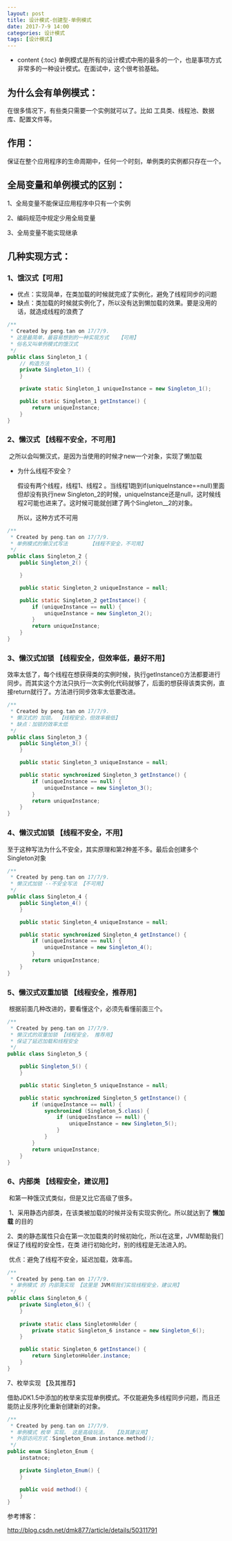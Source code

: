 ```yaml
---
layout: post
title: 设计模式-创建型-单例模式
date: 2017-7-9 14:00
categories: 设计模式
tags: [设计模式]
---
```


* content
{:toc}
单例模式是所有的设计模式中用的最多的一个，也是事项方式非常多的一种设计模式。在面试中，这个很考验基础。

## 为什么会有单例模式：

在很多情况下，有些类只需要一个实例就可以了。比如 工具类、线程池、数据库、配置文件等。

## 作用：

保证在整个应用程序的生命周期中，任何一个时刻，单例类的实例都只存在一个。

## 全局变量和单例模式的区别：

1、全局变量不能保证应用程序中只有一个实例

2、编码规范中规定少用全局变量

3、全局变量不能实现继承

## 几种实现方式：

### 1、饿汉式【可用】

* 优点：实现简单，在类加载的时候就完成了实例化，避免了线程同步的问题
* 缺点：类加载的时候就实例化了，所以没有达到懒加载的效果。要是没用的话，就造成线程的浪费了

```java
/**
 * Created by peng.tan on 17/7/9.
 * 这是最简单，最容易想到的一种实现方式   【可用】
 * 俗名又叫单例模式的饿汉式
 */
public class Singleton_1 {
    // 构造方法
    private Singleton_1() {
    }

    private static Singleton_1 uniqueInstance = new Singleton_1();

    public static Singleton_1 getInstance() {
        return uniqueInstance;
    }
}
```

### 2、懒汉式 【线程不安全，不可用】

​	之所以会叫懒汉式，是因为当使用的时候才new一个对象，实现了懒加载

* 为什么线程不安全？

  假设有两个线程，线程1、线程2 。当线程1跑到if(uniqueInstance==null)里面但却没有执行new Singleton_2的时候，uniqueInstance还是null，这时候线程2可能也进来了。这时候可能就创建了两个Singleton__2的对象。

  所以，这种方式不可用

```java
/**
 * Created by peng.tan on 17/7/9.
 * 单例模式的懒汉式写法       【线程不安全，不可用】
 */
public class Singleton_2 {
    public Singleton_2() {

    }

    public static Singleton_2 uniqueInstance = null;

    public static Singleton_2 getInstance() {
        if (uniqueInstance == null) {
            uniqueInstance = new Singleton_2();
        }
        return uniqueInstance;
    }
}
```

### 3、懒汉式加锁 【线程安全，但效率低，最好不用】

效率太低了，每个线程在想获得类的实例时候，执行getInstance()方法都要进行同步。而其实这个方法只执行一次实例化代码就够了，后面的想获得该类实例，直接return就行了。方法进行同步效率太低要改进。

```java
/**
 * Created by peng.tan on 17/7/9.
 * 懒汉式的 加锁。 【线程安全，但效率极低】
 * 缺点：加锁的效率太低
 */
public class Singleton_3 {
    public Singleton_3() {
    }

    public static Singleton_3 uniqueInstance = null;

    public static synchronized Singleton_3 getInstance() {
        if (uniqueInstance == null) {
            uniqueInstance = new Singleton_3();
        }
        return uniqueInstance;
    }
}
```

### 4、懒汉式加锁 【线程不安全，不用】

至于这种写法为什么不安全，其实原理和第2种差不多。最后会创建多个Singleton对象

```java
/**
 * Created by peng.tan on 17/7/9.
 * 懒汉式加锁 --不安全写法 【不可用】
 */
public class Singleton_4 {
    public Singleton_4() {
    }

    public static Singleton_4 uniqueInstance = null;

    public static synchronized Singleton_4 getInstance() {
        if (uniqueInstance == null) {
            uniqueInstance = new Singleton_4();
        }
        return uniqueInstance;
    }
}
```

### 5、懒汉式双重加锁 【线程安全，推荐用】

​	根据前面几种改进的，要看懂这个，必须先看懂前面三个。

```java
/**
 * Created by peng.tan on 17/7/9.
 * 懒汉式的双重加锁 【线程安全， 推荐用】
 * 保证了延迟加载和线程安全
 */
public class Singleton_5 {

    public Singleton_5() {
    }

    public static Singleton_5 uniqueInstance = null;

    public static synchronized Singleton_5 getInstance() {
        if (uniqueInstance == null) {
            synchronized (Singleton_5.class) {
                if (uniqueInstance == null) {
                    uniqueInstance = new Singleton_5();
                }
            }
        }
        return uniqueInstance;
    }
}
```

### 6、内部类 【线程安全，建议用】

​	和第一种饿汉式类似，但是又比它高级了很多。

​	1、采用静态内部类，在该类被加载的时候并没有实现实例化。所以就达到了 **懒加载** 的目的

​	2、类的静态属性只会在第一次加载类的时候初始化，所以在这里，JVM帮助我们保证了线程的安全性，在类			进行初始化时，别的线程是无法进入的。

​	优点：避免了线程不安全，延迟加载，效率高。

```java
/**
 * Created by peng.tan on 17/7/9.
 * 单例模式 的 内部类实现 【这里是 JVM帮我们实现线程安全，建议用】
 */
public class Singleton_6 {
    private Singleton_6() {
    }
    
    private static class SingletonHolder {
        private static Singleton_6 instance = new Singleton_6();
    }

    public static Singleton_6 getInstance() {
        return SingletonHolder.instance;
    }
}
```

7、枚举实现 【及其推荐】

​	借助JDK1.5中添加的枚举来实现单例模式。不仅能避免多线程同步问题，而且还能防止反序列化重新创建新的对象。

```java
/**
 * Created by peng.tan on 17/7/9.
 * 单例模式 枚举 实现。 这是高级玩法。  【及其建议用】
 * 外部访问方式：Singleton_Enum.instance.method(); 
 */
public enum Singleton_Enum {
    instatnce;

    private Singleton_Enum() {
    }

    public void method() {
    }
}
```



参考博客：

<http://blog.csdn.net/dmk877/article/details/50311791>
